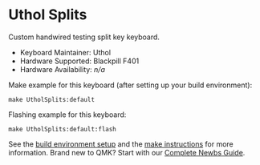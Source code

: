 # Uthol Splits

Custom handwired testing split key keyboard.

* Keyboard Maintainer: Uthol
* Hardware Supported: Blackpill F401
* Hardware Availability: *n/a*

Make example for this keyboard (after setting up your build environment):

    make UtholSplits:default

Flashing example for this keyboard:

    make UtholSplits:default:flash

See the [build environment setup](https://docs.qmk.fm/#/getting_started_build_tools) and the [make instructions](https://docs.qmk.fm/#/getting_started_make_guide) for more information. Brand new to QMK? Start with our [Complete Newbs Guide](https://docs.qmk.fm/#/newbs).
